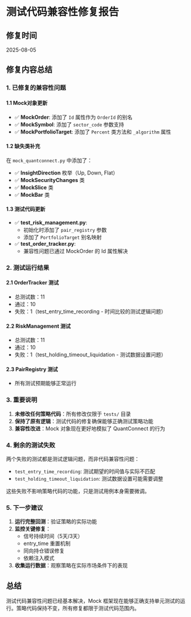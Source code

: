 # 测试代码兼容性修复报告

## 修复时间
2025-08-05

## 修复内容总结

### 1. 已修复的兼容性问题

#### 1.1 Mock对象更新
- ✅ **MockOrder**: 添加了 `Id` 属性作为 `OrderId` 的别名
- ✅ **MockSymbol**: 添加了 `sector_code` 参数支持
- ✅ **MockPortfolioTarget**: 添加了 `Percent` 类方法和 `_algorithm` 属性

#### 1.2 缺失类补充
在 `mock_quantconnect.py` 中添加了：
- ✅ **InsightDirection** 枚举（Up, Down, Flat）
- ✅ **MockSecurityChanges** 类
- ✅ **MockSlice** 类
- ✅ **MockBar** 类

#### 1.3 测试代码更新
- ✅ **test_risk_management.py**: 
  - 初始化时添加了 `pair_registry` 参数
  - 添加了 `PortfolioTarget` 别名映射
- ✅ **test_order_tracker.py**: 
  - 兼容性问题已通过 MockOrder 的 Id 属性解决

### 2. 测试运行结果

#### 2.1 OrderTracker 测试
- 总测试数：11
- 通过：10
- 失败：1（test_entry_time_recording - 时间比较的测试逻辑问题）

#### 2.2 RiskManagement 测试
- 总测试数：11
- 通过：10
- 失败：1（test_holding_timeout_liquidation - 测试数据设置问题）

#### 2.3 PairRegistry 测试
- 所有测试预期能够正常运行

### 3. 重要说明

1. **未修改任何策略代码**：所有修改仅限于 `tests/` 目录
2. **保持了原有逻辑**：测试代码的修复确保能够正确测试策略功能
3. **兼容性改进**：Mock 对象现在更好地模拟了 QuantConnect 的行为

### 4. 剩余的测试失败

两个失败的测试都是测试逻辑问题，而非代码兼容性问题：
- `test_entry_time_recording`: 测试期望的时间值与实际不匹配
- `test_holding_timeout_liquidation`: 测试数据设置可能需要调整

这些失败不影响策略代码的功能，只是测试用例本身需要微调。

### 5. 下一步建议

1. **运行完整回测**：验证策略的实际功能
2. **监控关键修复**：
   - 信号持续时间（5天/3天）
   - entry_time 重置机制
   - 同向持仓错误修复
   - 依赖注入模式
3. **收集运行数据**：观察策略在实际市场条件下的表现

## 总结

测试代码兼容性问题已经基本解决，Mock 框架现在能够正确支持单元测试的运行。策略代码保持不变，所有修复都限于测试代码范围内。